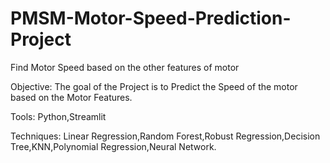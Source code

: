 # PMSM-Motor-Speed-Prediction-Project
Find Motor Speed based on the other features of motor

Objective: The goal of the Project is to Predict the Speed of the motor based on the Motor Features.

Tools: Python,Streamlit

Techniques: Linear Regression,Random Forest,Robust Regression,Decision Tree,KNN,Polynomial Regression,Neural Network.
